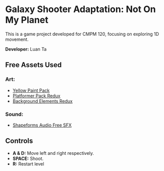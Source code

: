 # Galaxy Shooter Adaptation: Not On My Planet

This is a game project developed for CMPM 120, focusing on exploring 1D movement.

**Developer:** Luan Ta

## Free Assets Used

### Art:
- [Yellow Paint Pack](https://kenney.nl/assets/yellow-paint-pack)
- [Platformer Pack Redux](https://kenney.nl/assets/platformer-pack-redux)
- [Background Elements Redux](https://kenney.nl/assets/background-elements-redux)

### Sound:
- [Shapeforms Audio Free SFX](https://shapeforms.itch.io/shapeforms-audio-free-sfx)

## Controls
- **A & D:** Move left and right respectively.
- **SPACE:** Shoot.
- **R:** Restart level